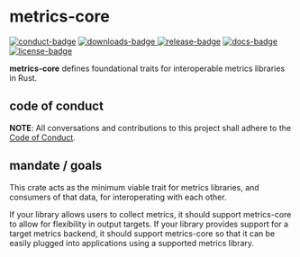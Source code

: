 # metrics-core

[![conduct-badge][]][conduct] [![downloads-badge][] ![release-badge][]][crate] [![docs-badge][]][docs] [![license-badge][]](#license)

[conduct-badge]: https://img.shields.io/badge/%E2%9D%A4-code%20of%20conduct-blue.svg
[downloads-badge]: https://img.shields.io/crates/d/metrics-core.svg
[release-badge]: https://img.shields.io/crates/v/metrics-core.svg
[license-badge]: https://img.shields.io/crates/l/metrics-core.svg
[docs-badge]: https://docs.rs/metrics-core/badge.svg
[conduct]: https://github.com/metrics-rs/metrics/blob/master/CODE_OF_CONDUCT.md
[crate]: https://crates.io/crates/metrics-core
[docs]: https://docs.rs/metrics-core

__metrics-core__ defines foundational traits for interoperable metrics libraries in Rust.

## code of conduct

**NOTE**: All conversations and contributions to this project shall adhere to the [Code of Conduct][conduct].

## mandate / goals

This crate acts as the minimum viable trait for metrics libraries, and consumers of that data, for interoperating with each other.

If your library allows users to collect metrics, it should support metrics-core to allow for flexibility in output targets.  If your library provides support for a target metrics backend, it should support metrics-core so that it can be easily plugged into applications using a supported metrics library.
